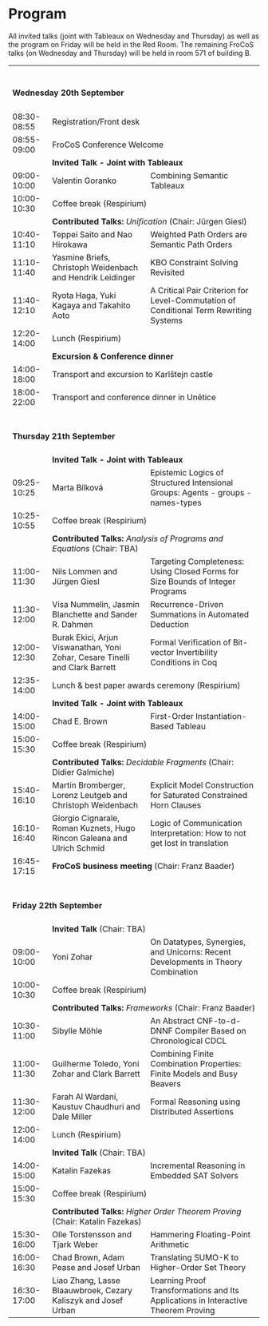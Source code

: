 # Program

All invited talks (joint with Tableaux on Wednesday and Thursday) as well as the program on Friday will be held in the Red Room.
The remaining FroCoS talks (on Wednesday and Thursday) will be held in room 571 of building B.

<table>
  <tbody>
  <tr>
    <td colspan="3"><span> <br><h4>Wednesday 20th September</h4></span></td>
  </tr>

  <tr>
     <td><span class="ptime">08:30-08:55</span></td>
     <td colspan="2"><span class="pevent">Registration/Front desk</span></td>
  </tr>

  <tr>
     <td><span class="ptime">08:55-09:00</span></td>
     <td colspan="2"><span class="pevent">FroCoS Conference Welcome</span></td>
  </tr>

  <tr>
    <td ></td>
    <td  colspan="2"><b>Invited Talk - Joint with Tableaux</b></td>
  </tr>

  <tr>
     <td><span class="ptime">09:00-10:00</span></td>
     <td><span class="pauthors">Valentin Goranko <br/></span></td>
     <td><span class="ptitle"> Combining Semantic Tableaux</span></td>
  </tr>
  <tr>
     <td><span class="ptime">10:00-10:30</span></td>
     <td colspan="2"><span class="pevent">Coffee break (Respirium)</span></td>
  </tr>

  <tr>
    <td ></td>
    <td  colspan="2"><b>Contributed Talks:</b> <i>Unification</i> (Chair: Jürgen Giesl)</td>
  </tr>

  <tr>
     <td><span class="ptime">10:40-11:10</span></td>
     <td><span class="pauthors">Teppei Saito and Nao Hirokawa</span></td>
     <td><span class="ptitle">Weighted Path Orders are Semantic Path Orders</span></td>
  </tr>

  <tr>
     <td><span class="ptime">11:10-11:40</span></td>
     <td><span class="pauthors">Yasmine Briefs, Christoph Weidenbach and Hendrik Leidinger</span></td>
     <td><span class="ptitle">KBO Constraint Solving Revisited</span></td>
  </tr>

  <tr>
     <td><span class="ptime">11:40-12:10</span></td>
     <td><span class="pauthors">Ryota Haga, Yuki Kagaya and Takahito Aoto</span></td>
     <td><span class="ptitle">A Critical Pair Criterion for Level-Commutation of Conditional Term Rewriting Systems</span></td>
  </tr>

  <tr>
     <td><span class="ptime">12:20-14:00</span></td>
     <td colspan="2"><span class="pevent">Lunch (Respirium)</span></td>
  </tr>
  <tr>
    <td ></td>
    <td  colspan="2"><b>Excursion &amp; Conference dinner</b></td>
  </tr>
  <tr>
     <td><span class="ptime">14:00-18:00</span></td>
     <td colspan="2"><span class="ptitle">Transport and excursion to Karlštejn castle</span></td>
  </tr>
  <tr>
     <td><span class="ptime">18:00-22:00</span></td>
     <td colspan="2"><span class="ptitle">Transport and conference dinner in Unětice</span></td>
  </tr>

  <tr>
    <td colspan="3"><span> <br><h4>Thursday 21th September</h4></span></td>
  </tr>

  <tr>
    <td ></td>
    <td  colspan="2"><b>Invited Talk - Joint with Tableaux</b></td>
  </tr>

  <tr>
     <td><span class="ptime">09:25-10:25</span></td>
     <td><span class="pauthors">Marta Bílková <br/></span></td>
     <td><span class="ptitle">Epistemic Logics of Structured Intensional Groups: Agents - groups - names-types</span></td>
  </tr>

  <tr>
     <td><span class="ptime">10:25-10:55</span></td>
     <td colspan="2"><span class="pevent">Coffee break (Respirium)</span></td>
  </tr>

  <tr>
     <td><span class="ptime"></span></td>
    <td  colspan="2"><b>Contributed Talks:</b> <i>Analysis of Programs and Equations</i> (Chair: TBA)</td>
  </tr>

  <tr>
     <td><span class="ptime">11:00-11:30</span></td>
     <td><span class="pauthors">Nils Lommen and Jürgen Giesl</span></td>
     <td><span class="ptitle">Targeting Completeness: Using Closed Forms for Size Bounds of Integer Programs</span></td>
  </tr>

  <tr>
     <td><span class="ptime">11:30-12:00</span></td>
     <td><span class="pauthors">Visa Nummelin, Jasmin Blanchette and Sander R. Dahmen</span></td>
     <td><span class="ptitle">Recurrence-Driven Summations in Automated Deduction</span></td>
  </tr>

  <tr>
     <td><span class="ptime">12:00-12:30</span></td>
     <td><span class="pauthors">Burak Ekici, Arjun Viswanathan, Yoni Zohar, Cesare Tinelli and Clark Barrett</span></td>
     <td><span class="ptitle">Formal Verification of Bit-vector Invertibility Conditions in Coq</span></td>
  </tr>

  <tr>
     <td><span class="ptime">12:35-14:00</span></td>
     <td colspan="2"><span class="pevent">Lunch &amp; best paper awards ceremony (Respirium) </span></td>
  </tr>

  <tr>
    <td ></td>
    <td  colspan="2"><b>Invited Talk - Joint with Tableaux</b></td>
  </tr>

  <tr>
     <td><span class="ptime">14:00-15:00</span></td>
     <td><span class="pauthors">Chad E. Brown <br/></span></td>
     <td><span class="ptitle"> First-Order Instantiation-Based Tableau</span></td>
  </tr>
  <tr>
     <td><span class="ptime">15:00-15:30</span></td>
     <td colspan="2"><span class="pevent">Coffee break (Respirium)</span></td>
  </tr>
  <tr>
    <td ></td>
    <td  colspan="2"><b>Contributed Talks:</b> <i>Decidable Fragments</i> (Chair: Didier Galmiche)</td>
  </tr>

  <tr>
     <td><span class="ptime">15:40-16:10</span></td>
     <td><span class="pauthors">Martin Bromberger, Lorenz Leutgeb and Christoph Weidenbach</span></td>
     <td><span class="ptitle">Explicit Model Construction for Saturated Constrained Horn Clauses</span></td>
  </tr>

  <tr>
     <td><span class="ptime">16:10-16:40</span></td>
     <td><span class="pauthors">Giorgio Cignarale, Roman Kuznets, Hugo Rincon Galeana and Ulrich Schmid</span></td>
     <td><span class="ptitle">Logic of Communication Interpretation: How to not get lost in translation</span></td>
  </tr>

  <tr>
     <td><span class="ptime">16:45-17:15</span></td>
     <td colspan="2"><span class="pevent"><b>FroCoS business meeting</b> (Chair: Franz Baader)</span></td>
  </tr>

  <tr>
    <td colspan="3"><span> <br><h4>Friday 22th September</h4></span></td>
  </tr>

  <tr>
    <td ></td>
    <td  colspan="2"><b>Invited Talk</b> (Chair: TBA)</td>
  </tr>

  <tr>
     <td><span class="ptime">09:00-10:00</span></td>
     <td><span class="pauthors">Yoni Zohar</span></td>
     <td><span class="ptitle">On Datatypes, Synergies, and Unicorns: Recent Developments in Theory Combination</span></td>
  </tr>

  <tr>
     <td><span class="ptime">10:00-10:30</span></td>
     <td colspan="2"><span class="pevent">Coffee break (Respirium)</span></td>
  </tr>

  <tr>
    <td ></td>
    <td  colspan="2"><b>Contributed Talks:</b> <i>Frameworks</i> (Chair: Franz Baader)</td>
  </tr>

  <tr>
     <td><span class="ptime">10:30-11:00</span></td>
     <td><span class="pauthors">Sibylle Möhle</span></td>
     <td><span class="ptitle">An Abstract CNF-to-d-DNNF Compiler Based on Chronological CDCL</span></td>
  </tr>

  <tr>
     <td><span class="ptime">11:00-11:30</span></td>
     <td><span class="pauthors">Guilherme Toledo, Yoni Zohar and Clark Barrett</span></td>
     <td><span class="ptitle">Combining Finite Combination Properties: Finite Models and Busy Beavers</span></td>
  </tr>

  <tr>
     <td><span class="ptime">11:30-12:00</span></td>
     <td><span class="pauthors">Farah Al Wardani, Kaustuv Chaudhuri and Dale Miller</span></td>
     <td><span class="ptitle">Formal Reasoning using Distributed Assertions</span></td>
  </tr>

  <tr>
     <td><span class="ptime">12:00-14:00</span></td>
     <td colspan="2"><span class="pevent">Lunch (Respirium) </span></td>
  </tr>

  <tr>
    <td ></td>
    <td  colspan="2"><b>Invited Talk</b> (Chair: TBA)</td>
  </tr>

  <tr>
     <td><span class="ptime">14:00-15:00</span></td>
     <td><span class="pauthors">Katalin Fazekas</span></td>
     <td><span class="ptitle">Incremental Reasoning in Embedded SAT Solvers</span></td>
  </tr>

  <tr>
     <td><span class="ptime">15:00-15:30</span></td>
     <td colspan="2"><span class="pevent">Coffee break (Respirium)</span></td>
  </tr>

  <tr>
    <td ></td>
    <td  colspan="2"><b>Contributed Talks:</b> <i>Higher Order Theorem Proving</i> (Chair: Katalin Fazekas)</td>
  </tr>

  <tr>
     <td><span class="ptime">15:30-16:00</span></td>
     <td><span class="pauthors">Olle Torstensson and Tjark Weber</span></td>
     <td><span class="ptitle">Hammering Floating-Point Arithmetic</span></td>
  </tr>

  <tr>
     <td><span class="ptime">16:00-16:30</span></td>
     <td><span class="pauthors">Chad Brown, Adam Pease and Josef Urban</span></td>
     <td><span class="ptitle">Translating SUMO-K to Higher-Order Set Theory</span></td>
  </tr>

  <tr>
     <td><span class="ptime">16:30-17:00</span></td>
     <td><span class="pauthors">Liao Zhang, Lasse Blaauwbroek, Cezary Kaliszyk and Josef Urban</span></td>
     <td><span class="ptitle">Learning Proof Transformations and Its Applications in Interactive Theorem Proving</span></td>
  </tr>

  </tbody>
</table>


